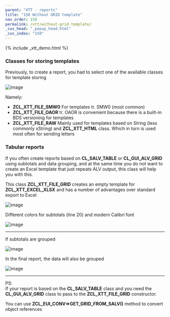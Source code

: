 ```yaml
---
parent: "XTT - reports"
title: "150 Without GRID template"
nav_order: 150
permalink: /xtt/without-grid-template/
_cus_head: "_popup_head.html"
_cus_index: "150"
---
```


{% include _xtt_demo.html %}

### Classes for storing templates

Previously, to create a report, you had to select one of the available classes for template storing

![image](https://user-images.githubusercontent.com/36256417/108595246-0249f280-73a9-11eb-88fd-c0570e8e3590.png)

Namely:
* **ZCL_XTT_FILE_SMW0** For templates tr. SMW0 (most common)
* **ZCL_XTT_FILE_OAOR** tr. OAOR is convenient because there is a built-in BDS versioning for templates
* **ZCL_XTT_FILE_RAW** Mainly used for templates based on String (less commonly xString) and **ZCL_XTT_HTML** class. Which in turn is used most often for sending letters


### Tabular reports
If you often create reports based on **CL_SALV_TABLE** or **CL_GUI_ALV_GRID** using subtotals and data grouping, and at the same time you do not want to create an Excel template that just repeats ALV output, this class will help you with this.

This class **ZCL_XTT_FILE_GRID** creates an empty template for **ZCL_XTT_EXCEL_XLSX** and has a number of advantages over standard export to Excel

![image](https://user-images.githubusercontent.com/36256417/108615623-40d6c000-7430-11eb-939f-2677f7d38196.png)

Different colors for subtotals (line 20) and modern Calibri font

![image](https://user-images.githubusercontent.com/36256417/108615664-91e6b400-7430-11eb-8d61-1144241cb05e.png)


***

If subtotals are grouped

![image](https://user-images.githubusercontent.com/36256417/108615839-2f8eb300-7432-11eb-9846-adbe389fe47e.png)

In the final report, the data will also be grouped

![image](https://user-images.githubusercontent.com/36256417/108615822-040bc880-7432-11eb-9027-25eddb6f302d.png)

***

PS:\
If your report is based on the **CL_SALV_TABLE** class and you need the **CL_GUI_ALV_GRID** class to pass to the **ZCL_XTT_FILE_GRID** constructor.

You can use **ZCL_EUI_CONV=>GET_GRID_FROM_SALV()** method to convert object references